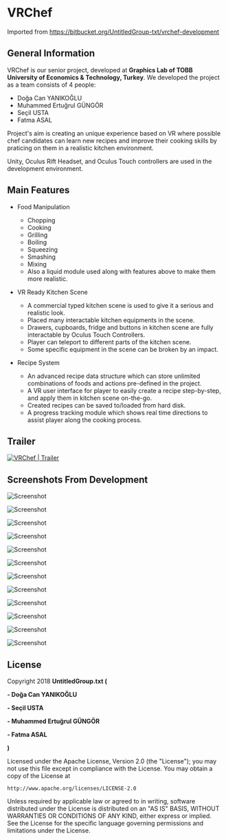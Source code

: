 # VRChef

Imported from https://bitbucket.org/UntitledGroup-txt/vrchef-development

## General Information

VRChef is our senior project, developed at **Graphics Lab of TOBB University of Economics & Technology, Turkey**. We developed the project as a team consists of 4 people:

- Doğa Can YANIKOĞLU
- Muhammed Ertuğrul GÜNGÖR
- Seçil USTA
- Fatma ASAL

Project's aim is creating an unique experience based on VR where possible chef candidates can learn new recipes and improve their cooking skills by praticing on them in a realistic kitchen environment. 

Unity, Oculus Rift Headset, and Oculus Touch controllers are used in the development environment.

## Main Features

- Food Manipulation
    - Chopping
    - Cooking
    - Grilling
    - Boiling
    - Squeezing
    - Smashing
    - Mixing
    - Also a liquid module used along with features above to make them more realistic.
    
- VR Ready Kitchen Scene
    - A commercial typed kitchen scene is used to give it a serious and realistic look.
    - Placed many interactable kitchen equipments in the scene.
    - Drawers, cupboards, fridge and buttons in kitchen scene are fully interactable by Oculus Touch Controllers.
    - Player can teleport to different parts of the kitchen scene.
    - Some specific equipment in the scene can be broken by an impact.
    
- Recipe System
    - An advanced recipe data structure which can store unlimited combinations of foods and actions pre-defined in the project.
    - A VR user interface for player to easily create a recipe step-by-step, and apply them in kitchen scene on-the-go.
    - Created recipes can be saved to/loaded from hard disk.
    - A progress tracking module which shows real time directions to assist player along the cooking process.
    
## Trailer

[![VRChef | Trailer](https://img.youtube.com/vi/jr61hF-0TLo/0.jpg)](https://youtu.be/jr61hF-0TLo "VRChef | Trailer")

## Screenshots From Development

![Screenshot](https://www.imageupload.co.uk/images/2018/06/13/Screenshot33.png "Screenshot")

![Screenshot](https://www.imageupload.co.uk/images/2018/06/13/Screenshot18.png "Screenshot")

![Screenshot](https://www.imageupload.co.uk/images/2018/06/13/Screenshot23.png "Screenshot")

![Screenshot](https://www.imageupload.co.uk/images/2018/06/13/Screenshot39.png "Screenshot")

![Screenshot](https://www.imageupload.co.uk/images/2018/06/13/Screenshot7.png "Screenshot")

![Screenshot](https://www.imageupload.co.uk/images/2018/06/13/Screenshot24.png "Screenshot")

![Screenshot](https://www.imageupload.co.uk/images/2018/06/13/Screenshot28.png "Screenshot")

![Screenshot](https://www.imageupload.co.uk/images/2018/06/13/Screenshot17.png "Screenshot")

![Screenshot](https://www.imageupload.co.uk/images/2018/06/13/Screenshot25.png "Screenshot")

![Screenshot](https://www.imageupload.co.uk/images/2018/06/13/Screenshot26.png "Screenshot")

![Screenshot](https://www.imageupload.co.uk/images/2018/06/13/Screenshot9.png "Screenshot")

![Screenshot](https://www.imageupload.co.uk/images/2018/06/13/Screenshot42.png "Screenshot")

## License

Copyright 2018 **UntitledGroup.txt (**

**- Doğa Can YANIKOĞLU**

**- Seçil USTA**

**- Muhammed Ertuğrul GÜNGÖR**

**- Fatma ASAL**

**)**


Licensed under the Apache License, Version 2.0 (the "License");
you may not use this file except in compliance with the License.
You may obtain a copy of the License at

`http://www.apache.org/licenses/LICENSE-2.0`

Unless required by applicable law or agreed to in writing, software
distributed under the License is distributed on an "AS IS" BASIS,
WITHOUT WARRANTIES OR CONDITIONS OF ANY KIND, either express or implied.
See the License for the specific language governing permissions and
limitations under the License.
